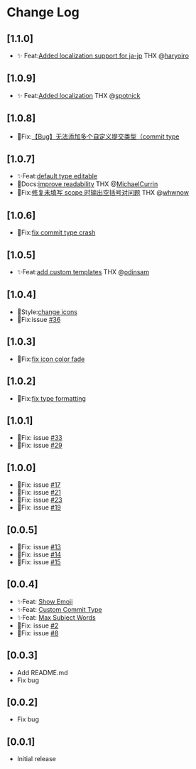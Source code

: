 # Change Log



## [1.1.0]
-   ✨ Feat:[Added localization support for ja-jp](https://github.com/RedJue/git-commit-plugin/commit/d85c54eeb233c68afeeddd1493455884a6f4800b)
THX @[haryoiro](https://github.com/haryoiro)
## [1.0.9]
-   ✨ Feat:[Added localization](https://github.com/RedJue/git-commit-plugin/pull/60)
THX @[spotnick](https://github.com/spotnick)
## [1.0.8]
-   🐞Fix:[【Bug】无法添加多个自定义提交类型（commit type](https://github.com/RedJue/git-commit-plugin/issues/54)
## [1.0.7]
-   ✨Feat:[default type editable](https://github.com/RedJue/git-commit-plugin/commit/a7c43bc080b4ebfe12114e8b34923b03ed7cf8b6)
-   📃Docs:[improve readability](https://github.com/RedJue/git-commit-plugin/commit/285afbf0e30c77c2d5068f37cdd2f42b86209b7b)
 THX @[MichaelCurrin](https://github.com/MichaelCurrin)
 -  🐞Fix:[修复未填写 scope 时输出空括号对问题](https://github.com/RedJue/git-commit-plugin/pull/52/commits/60ee9446aeef8253db95c807bec22197b7fe6b58)
 THX @[whwnow](https://github.com/whwnow)
## [1.0.6]
-   🐞Fix:[fix commit type crash](https://github.com/RedJue/git-commit-plugin/commit/1ddb2bc248233a689ff64a4416955b57a70538f8)
## [1.0.5]
-   ✨Feat:[add custom templates](https://github.com/RedJue/git-commit-plugin/commit/5225dfbbe33859e16246b29f81c3e926d559043d)
 THX @[odinsam](https://github.com/odinsam)
## [1.0.4]
-   🌈Style:[change icons](https://github.com/RedJue/git-commit-plugin/commit/611ecfb6c2cbf14436141056cc87da4530117c66)
-   🐞Fix:issue [#36](https://github.com/RedJue/git-commit-plugin/issues/36)
## [1.0.3]
-   🐞Fix:[fix icon color fade](https://github.com/RedJue/git-commit-plugin/commit/977713698c21bdb11b1c2154d154b16343a2b570)

## [1.0.2]
-   🐞Fix:[fix type formatting](https://github.com/RedJue/git-commit-plugin/commit/418279d0c6372068c0923b8aeb7c44b546318d89)
## [1.0.1]
-   🐞Fix: issue [#33](https://github.com/RedJue/git-commit-plugin/issues/33)
-   🐞Fix: issue [#29](https://github.com/RedJue/git-commit-plugin/issues/29)
## [1.0.0]

-   🐞Fix: issue [#17](https://github.com/RedJue/git-commit-plugin/issues/17)
-   🐞Fix: issue [#21](https://github.com/RedJue/git-commit-plugin/issues/21)
-   🐞Fix: issue [#23](https://github.com/RedJue/git-commit-plugin/issues/23)
-   🐞Fix: issue [#19](https://github.com/RedJue/git-commit-plugin/issues/19)

## [0.0.5]

-   🐞Fix: issue [#13](https://github.com/RedJue/git-commit-plugin/issues/13)
-   🐞Fix: issue [#14](https://github.com/RedJue/git-commit-plugin/issues/14)
-   🐞Fix: issue [#15](https://github.com/RedJue/git-commit-plugin/issues/15)

## [0.0.4]

-   ✨Feat: [Show Emoji](https://github.com/RedJue/git-commit-plugin/commit/426e3afad2c4568f946efda922412913d73e2836#diff-1750a4dcc9a0a9b1773d275e96c46a1e)
-   ✨Feat: [Custom Commit Type](https://github.com/RedJue/git-commit-plugin/commit/7344a1f5f65a7cf0f03a32701d53d1510777fb0a#diff-1750a4dcc9a0a9b1773d275e96c46a1e)
-   ✨Feat: [Max Subject Words](https://github.com/RedJue/git-commit-plugin/commit/7344a1f5f65a7cf0f03a32701d53d1510777fb0a#diff-1750a4dcc9a0a9b1773d275e96c46a1e)
-   🐞Fix: issue [#2](https://github.com/RedJue/git-commit-plugin/issues/2)
-   🐞Fix: issue [#8](https://github.com/RedJue/git-commit-plugin/issues/8)

## [0.0.3]

-   Add README.md
-   Fix bug

## [0.0.2]

-   Fix bug

## [0.0.1]

-   Initial release
